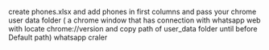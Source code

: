 create phones.xlsx and add phones in first columns
and pass your chrome user data folder ( a chrome window that has connection with whatsapp web with locate chrome://version and copy path of user_data folder until before Default path)
whatsapp craler